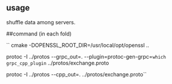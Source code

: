  ## usage
 shuffle data among servers.
 
 ##command (in each fold)
 
`` cmake -DOPENSSL_ROOT_DIR=/usr/local/opt/openssl ..
 
 protoc -I ../protos --grpc_out=.  --plugin=protoc-gen-grpc=`which grpc_cpp_plugin` ../protos/exchange.proto
 
 protoc -I ../protos --cpp_out=.   ../protos/exchange.proto``